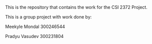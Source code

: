 This is the repository that contains the work for the CSI 2372 Project. 

This is a group project with work done by:

Meekyle Mondal
300246544

Pradyu Vasudev
300231804
